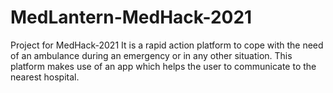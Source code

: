 # MedLantern-MedHack-2021
Project for MedHack-2021
It is a rapid action platform to cope with the need of an ambulance during an emergency or in any other situation. 
This platform makes use of an app which helps the user to communicate to the nearest hospital.
